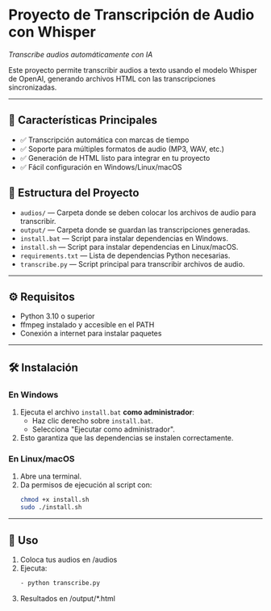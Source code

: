 # Proyecto de Transcripción de Audio con Whisper
 
*Transcribe audios automáticamente con IA*

Este proyecto permite transcribir audios a texto usando el modelo Whisper de OpenAI, generando archivos HTML con las transcripciones sincronizadas.

---

## 🚀 Características Principales
- ✅ Transcripción automática con marcas de tiempo
- ✅ Soporte para múltiples formatos de audio (MP3, WAV, etc.)
- ✅ Generación de HTML listo para integrar en tu proyecto
- ✅ Fácil configuración en Windows/Linux/macOS

## 📂 Estructura del Proyecto

- `audios/` — Carpeta donde se deben colocar los archivos de audio para transcribir.
- `output/` — Carpeta donde se guardan las transcripciones generadas.
- `install.bat` — Script para instalar dependencias en Windows.
- `install.sh` — Script para instalar dependencias en Linux/macOS.
- `requirements.txt` — Lista de dependencias Python necesarias.
- `transcribe.py` — Script principal para transcribir archivos de audio.

---

## ⚙️ Requisitos

- Python 3.10 o superior
- ffmpeg instalado y accesible en el PATH
- Conexión a internet para instalar paquetes

---

## 🛠 Instalación

### En Windows

1. Ejecuta el archivo `install.bat` **como administrador**:
   - Haz clic derecho sobre `install.bat`.
   - Selecciona "Ejecutar como administrador".
2. Esto garantiza que las dependencias se instalen correctamente.

### En Linux/macOS

1. Abre una terminal.
2. Da permisos de ejecución al script con:
   ```bash
   chmod +x install.sh
   sudo ./install.sh

---
## 🎯 Uso

1. Coloca tus audios en /audios
2. Ejecuta:
   ```bash
   - python transcribe.py
3. Resultados en /output/*.html
